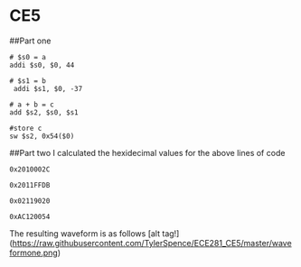  CE5
===========

##Part one
``` 
# $s0 = a 
addi $s0, $0, 44   

# $s1 = b
 addi $s1, $0, -37 

# a + b = c
add $s2, $s0, $s1 

#store c
sw $s2, 0x54($0)    
```

##Part two
I calculated the hexidecimal values for the above lines of code
```
0x2010002C

0x2011FFDB

0x02119020

0xAC120054
```

The resulting waveform is as follows
[alt tag!] (https://raw.githubusercontent.com/TylerSpence/ECE281_CE5/master/waveformone.png)


